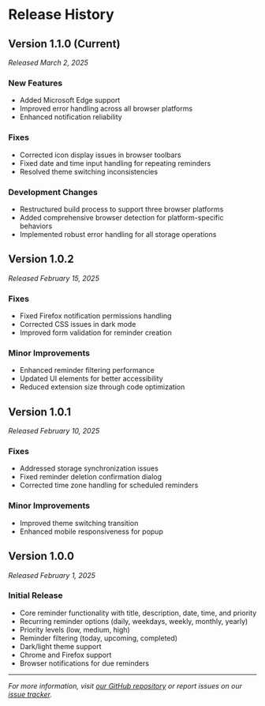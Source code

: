 # Release History

## Version 1.1.0 (Current)
*Released March 2, 2025*

### New Features
- Added Microsoft Edge support
- Improved error handling across all browser platforms
- Enhanced notification reliability

### Fixes
- Corrected icon display issues in browser toolbars
- Fixed date and time input handling for repeating reminders
- Resolved theme switching inconsistencies

### Development Changes
- Restructured build process to support three browser platforms
- Added comprehensive browser detection for platform-specific behaviors
- Implemented robust error handling for all storage operations

## Version 1.0.2
*Released February 15, 2025*

### Fixes
- Fixed Firefox notification permissions handling
- Corrected CSS issues in dark mode
- Improved form validation for reminder creation

### Minor Improvements
- Enhanced reminder filtering performance
- Updated UI elements for better accessibility
- Reduced extension size through code optimization

## Version 1.0.1
*Released February 10, 2025*

### Fixes
- Addressed storage synchronization issues
- Fixed reminder deletion confirmation dialog
- Corrected time zone handling for scheduled reminders

### Minor Improvements
- Improved theme switching transition
- Enhanced mobile responsiveness for popup

## Version 1.0.0
*Released February 1, 2025*

### Initial Release
- Core reminder functionality with title, description, date, time, and priority
- Recurring reminder options (daily, weekdays, weekly, monthly, yearly)
- Priority levels (low, medium, high)
- Reminder filtering (today, upcoming, completed)
- Dark/light theme support
- Chrome and Firefox support
- Browser notifications for due reminders

---

*For more information, visit [our GitHub repository](https://github.com/yourusername/reminder-extension) or report issues on our [issue tracker](https://github.com/yourusername/reminder-extension/issues).*